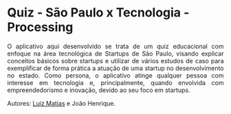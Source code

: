# Quiz - São Paulo x Tecnologia - Processing

<div style="text-align: justify">
O aplicativo aqui desenvolvido se trata de um quiz educacional com enfoque na área tecnológica de Startups de São Paulo, visando explicar conceitos básicos sobre startups e utilizar de vários estudos de caso para exemplificar de forma prática a atuação de uma startup no desenvolvimento no estado.
Como persona, o aplicativo atinge qualquer pessoa com interesse em tecnologia e, principalmente, quando envolvida com empreendedorismo e inovação, devido ao seu foco em startups.
</div>


Autores: [Luiz Matias](https://github.com/luiz-matias) e João Henrique.